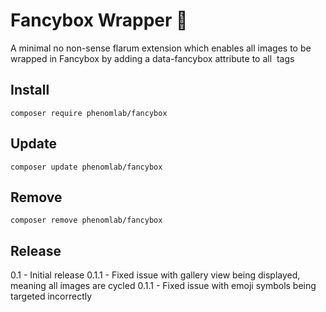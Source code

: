 # Fancybox Wrapper 🔗
A minimal no non-sense flarum extension which enables all images to be wrapped in Fancybox by adding a data-fancybox attribute to all <img> tags

## Install
`composer require phenomlab/fancybox`

## Update
`composer update phenomlab/fancybox`

## Remove
`composer remove phenomlab/fancybox`

## Release

0.1 - Initial release
0.1.1 - Fixed issue with gallery view being displayed, meaning all images are cycled
0.1.1 - Fixed issue with emoji symbols being targeted incorrectly


